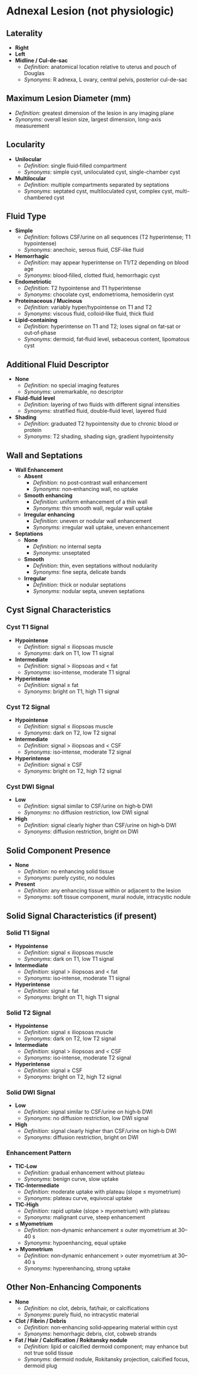 # Adnexal Lesion (not physiologic)

## Laterality

- **Right**
- **Left**
- **Midline / Cul-de-sac**  
  - *Definition*: anatomical location relative to uterus and pouch of Douglas  
  - *Synonyms*: R adnexa, L ovary, central pelvis, posterior cul-de-sac

## Maximum Lesion Diameter (mm)

- *Definition*: greatest dimension of the lesion in any imaging plane  
- *Synonyms*: overall lesion size, largest dimension, long-axis measurement

## Locularity

- **Unilocular**  
  - *Definition*: single fluid‑filled compartment  
  - *Synonyms*: simple cyst, uniloculated cyst, single-chamber cyst  
- **Multilocular**  
  - *Definition*: multiple compartments separated by septations  
  - *Synonyms*: septated cyst, multiloculated cyst, complex cyst, multi-chambered cyst  

## Fluid Type

- **Simple**  
  - *Definition*: follows CSF/urine on all sequences (T2 hyperintense; T1 hypointense)  
  - *Synonyms*: anechoic, serous fluid, CSF‑like fluid  
- **Hemorrhagic**  
  - *Definition*: may appear hyperintense on T1/T2 depending on blood age  
  - *Synonyms*: blood‑filled, clotted fluid, hemorrhagic cyst  
- **Endometriotic**  
  - *Definition*: T2 hypointense and T1 hyperintense  
  - *Synonyms*: chocolate cyst, endometrioma, hemosiderin cyst  
- **Proteinaceous / Mucinous**  
  - *Definition*: variably hyper/hypointense on T1 and T2  
  - *Synonyms*: viscous fluid, colloid‑like fluid, thick fluid  
- **Lipid‑containing**  
  - *Definition*: hyperintense on T1 and T2; loses signal on fat‑sat or out‑of‑phase  
  - *Synonyms*: dermoid, fat‑fluid level, sebaceous content, lipomatous cyst  

## Additional Fluid Descriptor

- **None**  
  - *Definition*: no special imaging features  
  - *Synonyms*: unremarkable, no descriptor  
- **Fluid‑fluid level**  
  - *Definition*: layering of two fluids with different signal intensities  
  - *Synonyms*: stratified fluid, double‑fluid level, layered fluid  
- **Shading**  
  - *Definition*: graduated T2 hypointensity due to chronic blood or protein  
  - *Synonyms*: T2 shading, shading sign, gradient hypointensity  

## Wall and Septations

- **Wall Enhancement**  
  - **Absent**  
    - *Definition*: no post‑contrast wall enhancement  
    - *Synonyms*: non‑enhancing wall, no uptake  
  - **Smooth enhancing**  
    - *Definition*: uniform enhancement of a thin wall  
    - *Synonyms*: thin smooth wall, regular wall uptake  
  - **Irregular enhancing**  
    - *Definition*: uneven or nodular wall enhancement  
    - *Synonyms*: irregular wall uptake, uneven enhancement  
- **Septations**  
  - **None**  
    - *Definition*: no internal septa  
    - *Synonyms*: unseptated  
  - **Smooth**  
    - *Definition*: thin, even septations without nodularity  
    - *Synonyms*: fine septa, delicate bands  
  - **Irregular**  
    - *Definition*: thick or nodular septations  
    - *Synonyms*: nodular septa, uneven septations  

## Cyst Signal Characteristics

### Cyst T1 Signal

- **Hypointense**  
  - *Definition*: signal ≤ iliopsoas muscle  
  - *Synonyms*: dark on T1, low T1 signal  
- **Intermediate**  
  - *Definition*: signal > iliopsoas and < fat  
  - *Synonyms*: iso‑intense, moderate T1 signal  
- **Hyperintense**  
  - *Definition*: signal ≥ fat  
  - *Synonyms*: bright on T1, high T1 signal  

### Cyst T2 Signal

- **Hypointense**  
  - *Definition*: signal ≤ iliopsoas muscle  
  - *Synonyms*: dark on T2, low T2 signal  
- **Intermediate**  
  - *Definition*: signal > iliopsoas and < CSF  
  - *Synonyms*: iso‑intense, moderate T2 signal  
- **Hyperintense**  
  - *Definition*: signal ≥ CSF  
  - *Synonyms*: bright on T2, high T2 signal  

### Cyst DWI Signal

- **Low**  
  - *Definition*: signal similar to CSF/urine on high‑b DWI  
  - *Synonyms*: no diffusion restriction, low DWI signal  
- **High**  
  - *Definition*: signal clearly higher than CSF/urine on high‑b DWI  
  - *Synonyms*: diffusion restriction, bright on DWI  

## Solid Component Presence

- **None**  
  - *Definition*: no enhancing solid tissue  
  - *Synonyms*: purely cystic, no nodules  
- **Present**  
  - *Definition*: any enhancing tissue within or adjacent to the lesion  
  - *Synonyms*: soft tissue component, mural nodule, intracystic nodule  

## Solid Signal Characteristics (if present)

### Solid T1 Signal

- **Hypointense**  
  - *Definition*: signal ≤ iliopsoas muscle  
  - *Synonyms*: dark on T1, low T1 signal  
- **Intermediate**  
  - *Definition*: signal > iliopsoas and < fat  
  - *Synonyms*: iso‑intense, moderate T1 signal  
- **Hyperintense**  
  - *Definition*: signal ≥ fat  
  - *Synonyms*: bright on T1, high T1 signal  

### Solid T2 Signal

- **Hypointense**  
  - *Definition*: signal ≤ iliopsoas muscle  
  - *Synonyms*: dark on T2, low T2 signal  
- **Intermediate**  
  - *Definition*: signal > iliopsoas and < CSF  
  - *Synonyms*: iso‑intense, moderate T2 signal  
- **Hyperintense**  
  - *Definition*: signal ≥ CSF  
  - *Synonyms*: bright on T2, high T2 signal  

### Solid DWI Signal

- **Low**  
  - *Definition*: signal similar to CSF/urine on high‑b DWI  
  - *Synonyms*: no diffusion restriction, low DWI signal  
- **High**  
  - *Definition*: signal clearly higher than CSF/urine on high‑b DWI  
  - *Synonyms*: diffusion restriction, bright on DWI  

### Enhancement Pattern

- **TIC‑Low**  
  - *Definition*: gradual enhancement without plateau  
  - *Synonyms*: benign curve, slow uptake  
- **TIC‑Intermediate**  
  - *Definition*: moderate uptake with plateau (slope ≤ myometrium)  
  - *Synonyms*: plateau curve, equivocal uptake  
- **TIC‑High**  
  - *Definition*: rapid uptake (slope > myometrium) with plateau  
  - *Synonyms*: malignant curve, steep enhancement  
- **≤ Myometrium**  
  - *Definition*: non‑dynamic enhancement ≤ outer myometrium at 30–40 s  
  - *Synonyms*: hypoenhancing, equal uptake  
- **> Myometrium**  
  - *Definition*: non‑dynamic enhancement > outer myometrium at 30–40 s  
  - *Synonyms*: hyperenhancing, strong uptake  

## Other Non‑Enhancing Components

- **None**  
  - *Definition*: no clot, debris, fat/hair, or calcifications  
  - *Synonyms*: purely fluid, no intracystic material  
- **Clot / Fibrin / Debris**  
  - *Definition*: non‑enhancing solid‑appearing material within cyst  
  - *Synonyms*: hemorrhagic debris, clot, cobweb strands  
- **Fat / Hair / Calcification / Rokitansky nodule**  
  - *Definition*: lipid or calcified dermoid component; may enhance but not true solid tissue  
  - *Synonyms*: dermoid nodule, Rokitansky projection, calcified focus, dermoid plug  
